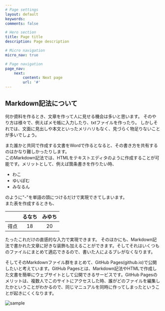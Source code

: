 ```yaml
---
# Page settings
layout: default
keywords:
comments: false

# Hero section
title: Page title
description: Page description

# Micro navigation
micro_nav: true

# Page navigation
page_nav:
    next:
        content: Next page
        url: '#'
---
```


## Markdown記法について

何か資料を作るとき、文章を作って人に見せる機会は多いと思います。
そのやり方は様々で、例えばメモ帳に入力したり、txtファイルを作ったり。
しかしそれでは、文面に見出しや本文といったメリハリもなく、見づらく物足りないことが多いでしょう。

また誰かと共同で作成する文書をWordで作るとなると、その書き方を共有するのはかなり難しかったりします。  
このMarkdown記法では、HTMLをテキストエディタのように作成することが可能です。メリットとして、例えば箇条書きを作りたい時、

- わこ
- ゆいぽむ
- みなるん

のように"-"を単語の頭につけるだけで実現できてしまいます。  
また表を作成するときも、

||るなち|みゆち|
|:---:|:---:|:---:|
|得点|18|20|

たったこれだけの直感的な入力で実現できます。
そのほかにも、Markdown記法で書かれた文章に好きな装飾も加えることができます。そしてそれはいくつものファイルにまとめて適応できるので、書いた人によるブレがなくなります。

そしてそのMarkdownファイル群をまとめて、GitHub Pages(github.io)で公開したいと考えています。GitHub Pagesとは、Markdown記法やHTMLで作成した文書を簡単にウェブサイトとして公開できるサービスです。GitHub Pagesのメリットは、複数人でこのサイトにアクセスした時、誰がどのファイルを編集したかということがわかるので、同じマニュアルを同時に作ってしまったということが起きにくくなります。

![sample](/assets/sample2.png)
